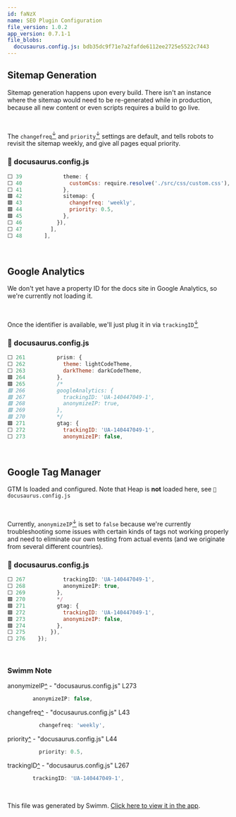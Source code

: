 ```yaml
---
id: faNzX
name: SEO Plugin Configuration
file_version: 1.0.2
app_version: 0.7.1-1
file_blobs:
  docusaurus.config.js: bdb35dc9f71e7a2fafde6112ee2725e5522c7443
---
```


Sitemap Generation
------------------

Sitemap generation happens upon every build. There isn't an instance where the sitemap would need to be re-generated while in production, because all new content or even scripts requires a build to go live.

<br/>

The `changefreq`[<sup id="Z1gxD8z">↓</sup>](#f-Z1gxD8z) and `priority`[<sup id="Za64Yn">↓</sup>](#f-Za64Yn) settings are default, and tells robots to revisit the sitemap weekly, and give all pages equal priority.
<!-- NOTE-swimm-snippet: the lines below link your snippet to Swimm -->
### 📄 docusaurus.config.js
```javascript
⬜ 39             theme: {
⬜ 40               customCss: require.resolve('./src/css/custom.css'),
⬜ 41             },
🟩 42             sitemap: {
🟩 43               changefreq: 'weekly',
🟩 44               priority: 0.5,
🟩 45             },
⬜ 46           }),
⬜ 47         ],
⬜ 48       ],
```

<br/>

Google Analytics
----------------

We don't yet have a property ID for the docs site in Google Analytics, so we're currently not loading it.

<br/>

Once the identifier is available, we'll just plug it in via `trackingID`[<sup id="Zj4YHw">↓</sup>](#f-Zj4YHw)
<!-- NOTE-swimm-snippet: the lines below link your snippet to Swimm -->
### 📄 docusaurus.config.js
```javascript
⬜ 261          prism: {
⬜ 262            theme: lightCodeTheme,
⬜ 263            darkTheme: darkCodeTheme,
🟩 264          },
🟩 265          /*
🟩 266          googleAnalytics: {
🟩 267            trackingID: 'UA-140447049-1',
🟩 268            anonymizeIP: true,
🟩 269          },
🟩 270          */
🟩 271          gtag: {
⬜ 272            trackingID: 'UA-140447049-1',
⬜ 273            anonymizeIP: false,        
```

<br/>

Google Tag Manager
------------------

GTM Is loaded and configured. Note that Heap is **not** loaded here, see `📄 docusaurus.config.js`

<br/>

Currently, `anonymizeIP`[<sup id="ZX3HUH">↓</sup>](#f-ZX3HUH) is set to `false` because we're currently troubleshooting some issues with certain kinds of tags not working properly and need to eliminate our own testing from actual events (and we originate from several different countries).
<!-- NOTE-swimm-snippet: the lines below link your snippet to Swimm -->
### 📄 docusaurus.config.js
```javascript
⬜ 267            trackingID: 'UA-140447049-1',
⬜ 268            anonymizeIP: true,
⬜ 269          },
🟩 270          */
🟩 271          gtag: {
🟩 272            trackingID: 'UA-140447049-1',
🟩 273            anonymizeIP: false,        
🟩 274          },
⬜ 275        }),
⬜ 276    });
```

<br/>

<!-- THIS IS AN AUTOGENERATED SECTION. DO NOT EDIT THIS SECTION DIRECTLY -->
### Swimm Note

<span id="f-ZX3HUH">anonymizeIP</span>[^](#ZX3HUH) - "docusaurus.config.js" L273
```javascript
        anonymizeIP: false,        
```

<span id="f-Z1gxD8z">changefreq</span>[^](#Z1gxD8z) - "docusaurus.config.js" L43
```javascript
          changefreq: 'weekly',
```

<span id="f-Za64Yn">priority</span>[^](#Za64Yn) - "docusaurus.config.js" L44
```javascript
          priority: 0.5,
```

<span id="f-Zj4YHw">trackingID</span>[^](#Zj4YHw) - "docusaurus.config.js" L267
```javascript
        trackingID: 'UA-140447049-1',
```

<br/>

This file was generated by Swimm. [Click here to view it in the app](https://app.swimm.io/repos/Z2l0aHViJTNBJTNBZG9jcy5zd2ltbS5pbyUzQSUzQXN3aW1taW8=/docs/faNzX).